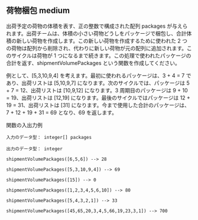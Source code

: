## 荷物梱包 medium
出荷予定の荷物の体積を表す、正の整数で構成された配列 packages が与えられます。出荷チームは、体積の小さい荷物どうしをパッケージで梱包し、合計体積の新しい荷物を作成します。この新しい荷物を作成するために使われた 2 つの荷物は配列から削除され、代わりに新しい荷物が元の配列に追加されます。このサイクルは荷物が 1 つになるまで続きます。この処理で使われたパッケージの合計を返す、shipmentVolumePackages という関数を作成してください。

例として、[5,3,10,9,4] を考えます。最初に使われるパッケージは、3 + 4 = 7 であり、出荷リストは [5,10,9,7] になります。次のサイクルでは、パッケージは 5 + 7 = 12、出荷リストは [10,9,12] になります。3 周期目のパッケージは 9 + 10 = 19、出荷リストは [12,19] になります。最後のサイクルではパッケージは 12 + 19 = 31、出荷リストは [31] になります。今まで使用した合計のパッケージは、7 + 12 + 19 + 31 = 69 となり、69 を返します。



関数の入出力例
```
入力のデータ型： integer[] packages

出力のデータ型： integer

shipmentVolumePackages([6,5,6]) --> 28

shipmentVolumePackages([5,3,10,9,4]) --> 69

shipmentVolumePackages([15]) --> 0

shipmentVolumePackages([1,2,3,4,5,6,10]) --> 80

shipmentVolumePackages([5,4,3,2,1]) --> 33

shipmentVolumePackages([45,65,20,3,4,5,66,19,23,3,1]) --> 700

```
